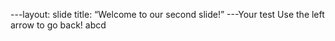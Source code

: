 ---layout: slide
title: “Welcome to our second slide!”
---Your test
Use the left arrow to go back!
abcd
